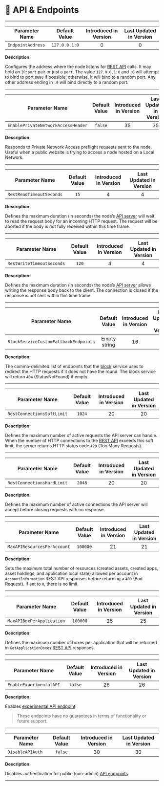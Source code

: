 # 🔗 API & Endpoints

---

| Parameter Name    | Default Value | Introduced in Version | Last Updated in Version |
|-------------------|:-------------:|:---------------------:|:-----------------------:|
| `EndpointAddress` | `127.0.0.1:0` |           0           |            0            |

**Description:**

Configures the address where the node listens for [REST API](./node-nn-api.md) calls.
It may hold an `IP:port` pair or just a `port`. The value `127.0.0.1:0` and `:0`
will attempt to bind to port `8080` if possible; otherwise, it will bind to a random
port. Any other address ending in `:0` will bind directly to a random port.

---

| Parameter Name                     | Default Value | Introduced in Version | Last Updated in Version |
|------------------------------------|:-------------:|:---------------------:|:-----------------------:|
| `EnablePrivateNetworkAccessHeader` |    `false`    |          35           |           35            |

**Description:**

Responds to Private Network Access preflight requests sent to the node. Useful when
a public website is trying to access a node hosted on a Local Network.

---

| Parameter Name           | Default Value | Introduced in Version | Last Updated in Version |
|--------------------------|:-------------:|:---------------------:|:-----------------------:|
| `RestReadTimeoutSeconds` |     `15`      |           4           |            4            |

**Description:**

Defines the maximum duration (in seconds) the node’s [API server](./node-nn-algod.md#endpoints)
will wait to read the request body for an incoming HTTP request. The request will
be aborted if the body is not fully received within this time frame.

---

| Parameter Name            | Default Value | Introduced in Version | Last Updated in Version |
|---------------------------|:-------------:|:---------------------:|:-----------------------:|
| `RestWriteTimeoutSeconds` |     `120`     |           4           |            4            |

**Description:**

Defines the maximum duration (in seconds) the node’s [API server](./node-nn-algod.md#endpoints)
allows writing the response body back to the client. The connection is closed if
the response is not sent within this time frame.

---

| Parameter Name                        | Default Value | Introduced in Version | Last Updated in Version |
|---------------------------------------|:-------------:|:---------------------:|:-----------------------:|
| `BlockServiceCustomFallbackEndpoints` | Empty string  |          16           |           16            |

**Description:**

The comma-delimited list of endpoints that the [block](../ledger/ledger-block.md)
service uses to redirect the HTTP requests if it does not have the round. The block
service will return `404` (StatusNotFound) if empty.

---

| Parameter Name             | Default Value | Introduced in Version | Last Updated in Version |
|----------------------------|:-------------:|:---------------------:|:-----------------------:|
| `RestConnectionsSoftLimit` |    `1024`     |          20           |           20            |

**Description:**

Defines the maximum number of active requests the API server can handle. When the
number of HTTP connections to the [REST API](./node-nn-algod.md#endpoints) exceeds
this soft limit, the server returns HTTP status code `429` (Too Many Requests).

---

| Parameter Name             | Default Value | Introduced in Version | Last Updated in Version |
|----------------------------|:-------------:|:---------------------:|:-----------------------:|
| `RestConnectionsHardLimit` |    `2048`     |          20           |           20            |

**Description:**

Defines the maximum number of active connections the API server will accept before
closing requests with no response.

---

| Parameter Name              | Default Value | Introduced in Version | Last Updated in Version |
|-----------------------------|:-------------:|:---------------------:|:-----------------------:|
| `MaxAPIResourcesPerAccount` |   `100000`    |          21           |           21            |

**Description:**

Sets the maximum total number of resources (created assets, created apps, asset holdings,
and application local state) allowed per account in `AccountInformation` REST API
responses before returning a `400` (Bad Request). If set to `0`, there is no limit.

---

| Parameter Name            | Default Value | Introduced in Version | Last Updated in Version |
|---------------------------|:-------------:|:---------------------:|:-----------------------:|
| `MaxAPIBoxPerApplication` |   `100000`    |          25           |           25            |

**Description:**

Defines the maximum number of boxes per application that will be returned in `GetApplicationBoxes`
[REST API](./node-nn-algod.md#endpoints) responses.

---

| Parameter Name          | Default Value | Introduced in Version | Last Updated in Version |
|-------------------------|:-------------:|:---------------------:|:-----------------------:|
| `EnableExperimentalAPI` |    `false`    |          26           |           26            |

**Description:**

Enables [experimental API endpoint](./node-nn-algod.md#endpoints).

> These endpoints have no guarantees in terms of functionality or future support.

---

| Parameter Name   | Default Value | Introduced in Version | Last Updated in Version |
|------------------|:-------------:|:---------------------:|:-----------------------:|
| `DisableAPIAuth` |    `false`    |          30           |           30            |

**Description:**

Disables authentication for public (non-admin) [API endpoints](./node-nn-algod.md#endpoints).

---
